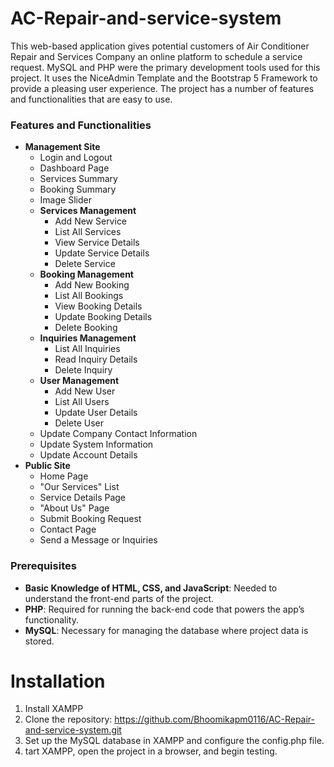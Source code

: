 # AC-Repair-and-service-system
This web-based application gives potential customers of Air Conditioner Repair and Services Company an online platform to schedule a service request. MySQL and PHP were the primary development tools used for this project. It uses the NiceAdmin Template and the Bootstrap 5 Framework to provide a pleasing user experience. The project has a number of features and functionalities that are easy to use.
### Features and Functionalities

- **Management Site**
  - Login and Logout
  - Dashboard Page
  - Services Summary
  - Booking Summary
  - Image Slider
  - **Services Management**
    - Add New Service
    - List All Services
    - View Service Details
    - Update Service Details
    - Delete Service
  - **Booking Management**
    - Add New Booking
    - List All Bookings
    - View Booking Details
    - Update Booking Details
    - Delete Booking
  - **Inquiries Management**
    - List All Inquiries
    - Read Inquiry Details
    - Delete Inquiry
  - **User Management**
    - Add New User
    - List All Users
    - Update User Details
    - Delete User
  - Update Company Contact Information
  - Update System Information
  - Update Account Details
- **Public Site**
  - Home Page
  - "Our Services" List
  - Service Details Page
  - "About Us" Page
  - Submit Booking Request
  - Contact Page
  - Send a Message or Inquiries
### Prerequisites

- **Basic Knowledge of HTML, CSS, and JavaScript**: Needed to understand the front-end parts of the project.
- **PHP**: Required for running the back-end code that powers the app’s functionality.
- **MySQL**: Necessary for managing the database where project data is stored.
# Installation
1. Install XAMPP
2. Clone the repository:
   https://github.com/Bhoomikapm0116/AC-Repair-and-service-system.git
3. Set up the MySQL database in XAMPP and configure the config.php file.
4. tart XAMPP, open the project in a browser, and begin testing.
